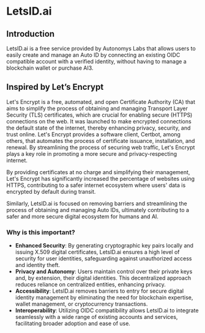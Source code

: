 # LetsID.ai

## Introduction

LetsID.ai is a free service provided by Autonomys Labs that allows users to easily create and manage an Auto ID by connecting an existing OIDC compatible account with a verified identity, without having to manage a blockchain wallet or purchase AI3.

## Inspired by Let’s Encrypt

Let's Encrypt is a free, automated, and open Certificate Authority (CA) that aims to simplify the process of obtaining and managing Transport Layer Security (TLS) certificates, which are crucial for enabling secure (HTTPS) connections on the web. It was launched to make encrypted connections the default state of the internet, thereby enhancing privacy, security, and trust online. Let's Encrypt provides a software client, Certbot, among others, that automates the process of certificate issuance, installation, and renewal. By streamlining the process of securing web traffic, Let's Encrypt plays a key role in promoting a more secure and privacy-respecting internet.

By providing certificates at no charge and simplifying their management, Let's Encrypt has significantly increased the percentage of websites using HTTPS, contributing to a safer internet ecosystem where users' data is encrypted by default during transit.

Similarly, LetsID.ai is focused on removing barriers and streamlining the process of obtaining and managing Auto IDs, ultimately contributing to a safer and more secure digital ecosystem for humans and AI.

### Why is this important?

* **Enhanced Security**: By generating cryptographic key pairs locally and issuing X.509 digital certificates, LetsID.ai ensures a high level of security for user identities, safeguarding against unauthorized access and identity theft.&#x20;
* **Privacy and Autonomy**: Users maintain control over their private keys and, by extension, their digital identities. This decentralized approach reduces reliance on centralized entities, enhancing privacy.&#x20;
* **Accessibility**: LetsID.ai removes barriers to entry for secure digital identity management by eliminating the need for blockchain expertise, wallet management, or cryptocurrency transactions.&#x20;
* **Interoperability**: Utilizing OIDC compatibility allows LetsID.ai to integrate seamlessly with a wide range of existing accounts and services, facilitating broader adoption and ease of use.

